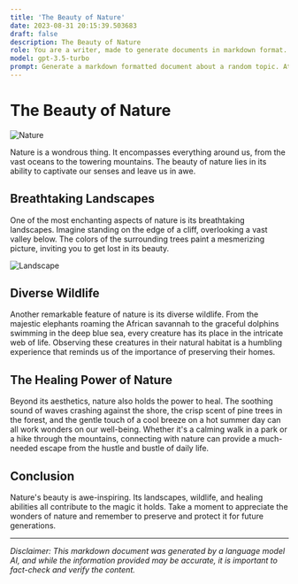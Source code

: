 ```yaml
---
title: 'The Beauty of Nature'
date: 2023-08-31 20:15:39.503683
draft: false
description: The Beauty of Nature
role: You are a writer, made to generate documents in markdown format. It is very important that all of the documents you generate are in valid markdown format.
model: gpt-3.5-turbo
prompt: Generate a markdown formatted document about a random topic. At the bottom, include a disclaimer explaining that the document was generated by you. The first line of the document should be the title. Make sure that the entire document is in proper markdown format, using a mix of various tags to make the document visually appealing.
---
```


# The Beauty of Nature

![Nature](https://cdn.pixabay.com/photo/2018/03/31/06/31/nature-3275167_960_720.jpg)

Nature is a wondrous thing. It encompasses everything around us, from the vast oceans to the towering mountains. The beauty of nature lies in its ability to captivate our senses and leave us in awe.

## Breathtaking Landscapes

One of the most enchanting aspects of nature is its breathtaking landscapes. Imagine standing on the edge of a cliff, overlooking a vast valley below. The colors of the surrounding trees paint a mesmerizing picture, inviting you to get lost in its beauty.

![Landscape](https://cdn.pixabay.com/photo/2014/05/02/21/50/home-office-336378_960_720.jpg)

## Diverse Wildlife

Another remarkable feature of nature is its diverse wildlife. From the majestic elephants roaming the African savannah to the graceful dolphins swimming in the deep blue sea, every creature has its place in the intricate web of life. Observing these creatures in their natural habitat is a humbling experience that reminds us of the importance of preserving their homes.

## The Healing Power of Nature

Beyond its aesthetics, nature also holds the power to heal. The soothing sound of waves crashing against the shore, the crisp scent of pine trees in the forest, and the gentle touch of a cool breeze on a hot summer day can all work wonders on our well-being. Whether it's a calming walk in a park or a hike through the mountains, connecting with nature can provide a much-needed escape from the hustle and bustle of daily life.

## Conclusion

Nature's beauty is awe-inspiring. Its landscapes, wildlife, and healing abilities all contribute to the magic it holds. Take a moment to appreciate the wonders of nature and remember to preserve and protect it for future generations.

---

*Disclaimer: This markdown document was generated by a language model AI, and while the information provided may be accurate, it is important to fact-check and verify the content.*